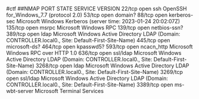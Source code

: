 #ctf
##NMAP
PORT     STATE SERVICE       VERSION
22/tcp   open  ssh           OpenSSH for_Windows_7.7 (protocol 2.0)
53/tcp   open  domain?
88/tcp   open  kerberos-sec  Microsoft Windows Kerberos (server time: 2023-01-24 20:02:07Z)
135/tcp  open  msrpc         Microsoft Windows RPC
139/tcp  open  netbios-ssn?
389/tcp  open  ldap          Microsoft Windows Active Directory LDAP (Domain: CONTROLLER.local0., Site: Default-First-Site-Name)
445/tcp  open  microsoft-ds?
464/tcp  open  kpasswd5?
593/tcp  open  ncacn_http    Microsoft Windows RPC over HTTP 1.0
636/tcp  open  ssl/ldap      Microsoft Windows Active Directory LDAP (Domain: CONTROLLER.local0., Site: Default-First-Site-Name)
3268/tcp open  ldap          Microsoft Windows Active Directory LDAP (Domain: CONTROLLER.local0., Site: Default-First-Site-Name)
3269/tcp open  ssl/ldap      Microsoft Windows Active Directory LDAP (Domain: CONTROLLER.local0., Site: Default-First-Site-Name)
3389/tcp open  ms-wbt-server Microsoft Terminal Services

